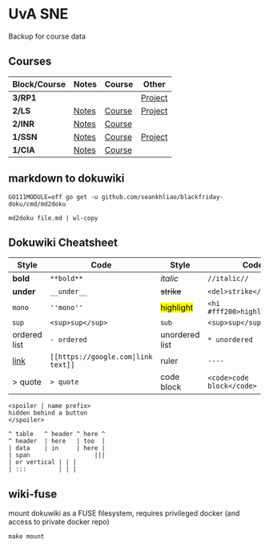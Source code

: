 # UvA SNE

Backup for course data

## Courses

| Block/Course | Notes           | Course            | Other               |
| ------------ | --------------- | ----------------- | ------------------- |
| **3/RP1**    |                 |                   | [Project][project3] |
| **2/LS**     | [Notes](LS.md)  | [Course][course4] | [Project][project2] |
| **2/INR**    | [Notes](INR.md) | [Course][course3] |                     |
| **1/SSN**    | [Notes](SSN.md) | [Course][course2] | [Project][project1] |
| **1/CIA**    | [Notes](CIA.md) | [Course][course1] |                     |

[course4]: https://www.os3.nl/2019-2020/courses/ls/start
[course3]: https://www.os3.nl/2019-2020/courses/inr/start
[course2]: https://www.os3.nl/2019-2020/courses/ssn/start
[course1]: https://www.os3.nl/2019-2020/courses/cia/start
[project3]: https://github.com/seankhliao/uva-rp1
[project2]: https://github.com/seankhliao/uva-ls
[project1]: https://github.com/seankhliao/uva-sne-ssn-project

## markdown to dokuwiki

```
GO111MODULE=off go get -u github.com/seankhliao/blackfriday-doku/cmd/md2doku

md2doku file.md | wl-copy
```

## Dokuwiki Cheatsheet

| Style                      | Code                                | Style                  | Code                         |
| -------------------------- | ----------------------------------- | ---------------------- | ---------------------------- |
| **bold**                   | `**bold**`                          | _italic_               | `//italic//`                 |
| **under**                  | `__under__`                         | ~~strike~~             | `<del>strike</strike>`       |
| `mono`                     | `''mono''`                          | <mark>highlight</mark> | `<hi #fff200>highlight</hi>` |
| <sup>sup</sup>             | `<sup>sup</sup>`                    | <sub>sub</sub>         | `<sup>sup</sup>`             |
| ordered list               | `- ordered`                         | unordered list         | `* unordered`                |
| [link](https://google.com) | `[[https://google.com\|link text]]` | ruler                  | `----`                       |
| > quote                    | `> quote`                           | code block             | `<code>code block</code>`    |

```
<spoiler | name prefix>
hidden behind a button
</spoiler>

^ table   ^ header ^ here ^
^ header  | here   | too  |
| data    | in     | here |
| span                  |||
| or vertical | | |
| :::         | | |

```

## wiki-fuse

mount dokuwiki as a FUSE filesystem,
requires privileged docker (and access to private docker repo)

```
make mount
```
